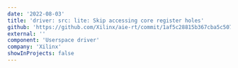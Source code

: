 ```yaml
---
date: '2022-08-03'
title: 'driver: src: lite: Skip accessing core register holes'
github: 'https://github.com/Xilinx/aie-rt/commit/1af5c28815b367cba5c507c80a8b8d00116d4723'
external: ''
component: 'Userspace driver'
company: 'Xilinx'
showInProjects: false
---
```

